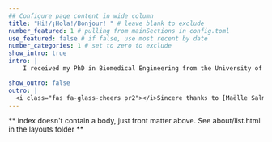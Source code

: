 ```yaml
---
## Configure page content in wide column
title: "Hi!/¡Hola!/Bonjour! " # leave blank to exclude
number_featured: 1 # pulling from mainSections in config.toml
use_featured: false # if false, use most recent by date
number_categories: 1 # set to zero to exclude
show_intro: true
intro: |
    I received my PhD in Biomedical Engineering from the University of Arkansas, Fayetteville under the mentorship of [Tim Muldoon](https://muldoonlab.uark.edu/people/). More recently, I have been a postdoctoral fellow in the lab of [Bouchra Nasri](https://www.bouchrarnasri.com/) at Université de Montréal. My research interests lie at the intersection of Data Science, Biomedical Research, and Public Health. <br><br> Due to the interdisciplinary nature of my training, I have a wide array of skills which include: **Molecular biology**, **technical writing**, **statistical analysis**, **R**, and **public speaking**. I have also experience in **grant writing**, including funded projects by the [Arkansas Biosciences Institute](https://arbiosciences.org/) during my PhD training and more recently, a co-investigator role in a grant funded by [CIHR](https://webapps.cihr-irsc.gc.ca/decisions/p/project_details.html?applId=481271&lang=en) during my postdoctoral tenure. <br><br> A full CV is available [**here**](Mundo_Ortiz_Ariel.pdf)

show_outro: false
outro: |
  <i class="fas fa-glass-cheers pr2"></i>Sincere thanks to [Maëlle Salmon](https://masalmon.eu/) for her help naming this Hugo theme!
---
```


** index doesn't contain a body, just front matter above.
See about/list.html in the layouts folder **
